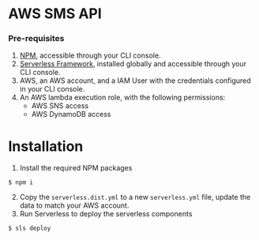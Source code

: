 # AWS SMS API

### Pre-requisites

1. [NPM](https://docs.npmjs.com/cli/install), accessible through your CLI console.
2. [Serverless Framework](https://serverless.com/framework/docs/providers/aws/guide/installation/), installed globally and accessible through your CLI console.
3. AWS, an AWS account, and a IAM User with the credentials configured in your CLI console.
4. An AWS lambda execution role, with the following permissions:
    * AWS SNS access
    * AWS DynamoDB access

# Installation

1. Install the required NPM packages
```
$ npm i
```
2. Copy the `serverless.dist.yml` to a new `serverless.yml` file, update the data to match your AWS account.
3. Run Serverless to deploy the serverless components
```
$ sls deploy
```